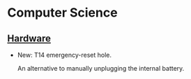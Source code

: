 # Computer Science

## [Hardware](t14_amd_gen1.md)

* New: T14 emergency-reset hole.

    An alternative to manually unplugging the internal battery.
